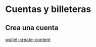 # Cuentas y billeteras

## Crea una cuenta

[wallet-create-content](wallet-create-content.md ':include')
